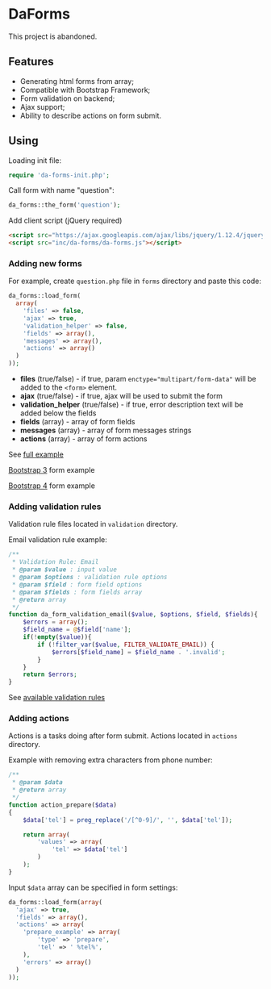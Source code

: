 # DaForms

This project is abandoned.

## Features

- Generating html forms from array;
- Compatible with Bootstrap Framework;
- Form validation on backend;
- Ajax support;
- Ability to describe actions on form submit.

## Using

Loading init file:

```php
require 'da-forms-init.php';
```

Call form with name "question":
```php 
da_forms::the_form('question');
```

Add client script (jQuery required)

```html
<script src="https://ajax.googleapis.com/ajax/libs/jquery/1.12.4/jquery.min.js"></script>
<script src="inc/da-forms/da-forms.js"></script>
```

### Adding new forms

For example, create `question.php` file in `forms` directory and paste this code:
```php
da_forms::load_form(
  array(
    'files' => false,
    'ajax' => true,
    'validation_helper' => false,
    'fields' => array(),
    'messages' => array(),
    'actions' => array()
  )
));
```

- **files** (true/false) - if true, param `enctype="multipart/form-data"` will be added to the `<form>` element.
- **ajax** (true/false) - if true, ajax will be used to submit the form
- **validation_helper** (true/false) - if true, error description text will be added below the fields
- **fields** (array) - array of form fields
- **messages** (array) - array of form messages strings
- **actions** (array) - array of form actions

See [full example](forms/question.php)

[Bootstrap 3](forms/bs3_example.php) form example

[Bootstrap 4](forms/bs4_example.php) form example

### Adding validation rules

Validation rule files located in `validation` directory.

Email validation rule example:

```php
/**
 * Validation Rule: Email
 * @param $value : input value
 * @param $options : validation rule options
 * @param $field : form field options
 * @param $fields : form fields array
 * @return array
 */
function da_form_validation_email($value, $options, $field, $fields){
    $errors = array();
    $field_name = @$field['name'];
    if(!empty($value)){
        if (!filter_var($value, FILTER_VALIDATE_EMAIL)) {
            $errors[$field_name] = $field_name . '.invalid';
        }
    }
    return $errors;
}
```

See [available validation rules](validation)

### Adding actions

Actions is a tasks doing after form submit.
Actions located in `actions` directory.

Example with removing extra characters from phone number:

```php
/**
 * @param $data
 * @return array
 */
function action_prepare($data)
{
    $data['tel'] = preg_replace('/[^0-9]/', '', $data['tel']);

    return array(
        'values' => array(
            'tel' => $data['tel']
        )
    );
}
```

Input `$data` array can be specified in form settings:

```php
da_forms::load_form(array(
  'ajax' => true,
  'fields' => array(),
  'actions' => array(
    'prepare_example' => array(
        'type' => 'prepare',
        'tel' => ' %tel%',
    ),
    'errors' => array()
  )
));
```
